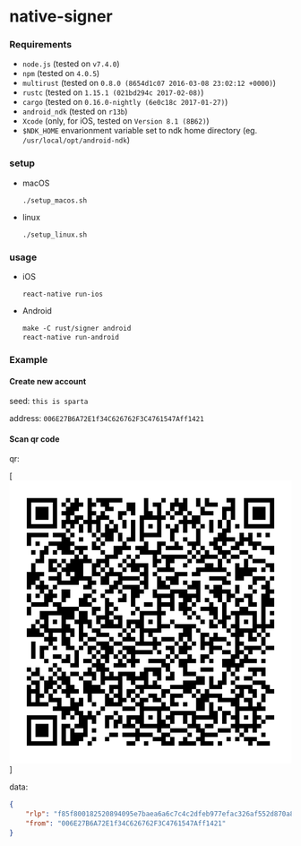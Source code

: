 # native-signer

### Requirements

- `node.js` (tested on `v7.4.0`)
- `npm` (tested on `4.0.5`)
- `multirust` (tested on `0.8.0 (8654d1c07 2016-03-08 23:02:12 +0000)`)
- `rustc` (tested on `1.15.1 (021bd294c 2017-02-08)`)
- `cargo` (tested on `0.16.0-nightly (6e0c18c 2017-01-27)`)
- `android_ndk` (tested on `r13b`)
- `Xcode` (only, for iOS, tested on `Version 8.1 (8B62)`)
- `$NDK_HOME` envarionment variable set to ndk home directory (eg. `/usr/local/opt/android-ndk`)

### setup

- macOS

    ```
    ./setup_macos.sh
    ```

- linux

    ```
    ./setup_linux.sh
    ```

### usage

- iOS

    ```
    react-native run-ios
    ```

- Android

    ```
    make -C rust/signer android
    react-native run-android
    ```

### Example

#### Create new account

seed: `this is sparta`

address: `006E27B6A72E1f34C626762F3C4761547Aff1421`

#### Scan qr code


qr:

[![qr][tx_qr]]

data:

```json
{
	"rlp": "f85f800182520894095e7baea6a6c7c4c2dfeb977efac326af552d870a801ba048b55bfa915ac795c431978d8a6a992b628d557da5ff759b307d495a36649353a0efffd310ac743f371de3b9f7f9cb56c0b28ad43601b4ab949f53faa07bd2c804",
	"from": "006E27B6A72E1f34C626762F3C4761547Aff1421"
}
```

[tx_qr]: ./docs/tx_qr.png
